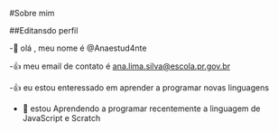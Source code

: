 #Sobre mim

##Editansdo perfil

-👋 olá , meu nome é @Anaestud4nte

-:+1: meu email de contato é ana.lima.silva@escola.pr.gov.br

-:+1: eu estou enteressado em aprender a programar novas linguagens

- 🌱 estou Aprendendo a programar recentemente a linguagem de JavaScript e Scratch

<!---
Anaestud4nte/Anaestud4nte is a ✨ special ✨ repository because its `README.md` (this file) appears on your GitHub profile.
You can click the Preview link to take a look at your changes.
--->
